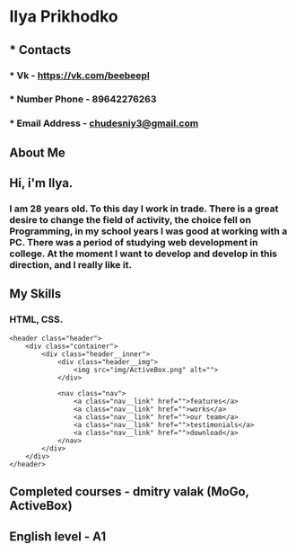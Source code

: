# **Ilya Prikhodko**
## * **Contacts**
###     * Vk - https://vk.com/beebeepl
###     * Number Phone - 89642276263
###     * Email Address - chudesniy3@gmail.com
## About Me
## Hi, i'm Ilya. 
### I am 28 years old. To this day I work in trade. There is a great desire to change the field of activity, the choice fell on __Programming__, in my school years I was good at working with a PC. There was a period of studying web development in college. At the moment I want to develop and develop in this direction, and I really like it.
## My Skills
### HTML, CSS.


```        
<header class="header">
    <div class="container">
        <div class="header__inner">
            <div class="header__img">
                <img src="img/ActiveBox.png" alt="">
            </div>

            <nav class="nav">
                <a class="nav__link" href="">features</a>
                <a class="nav__link" href="">works</a>
                <a class="nav__link" href="">our team</a>
                <a class="nav__link" href="">testimonials</a>
                <a class="nav__link" href="">download</a>
            </nav>
        </div>
    </div>
</header>

```


## Completed courses - dmitry valak (MoGo, ActiveBox)
## English level - A1